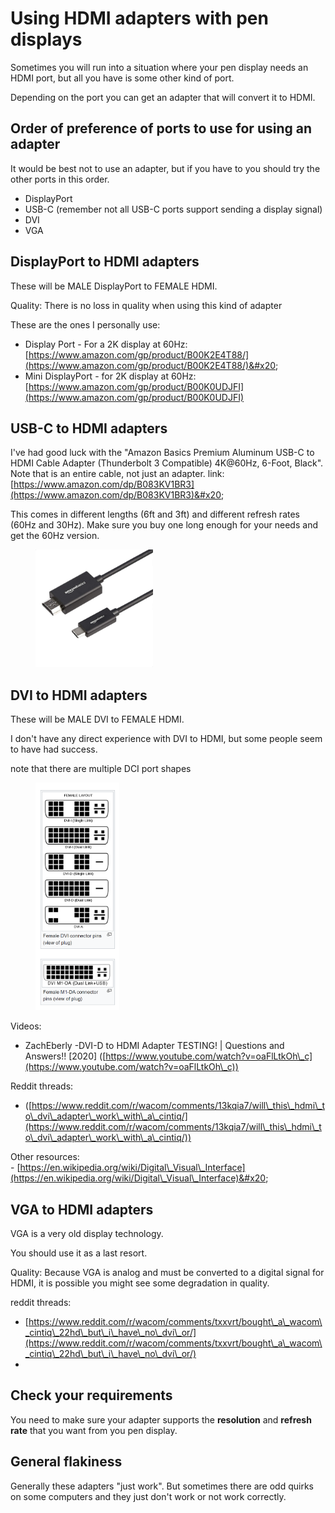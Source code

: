 # Using HDMI adapters with pen displays

Sometimes you will run into a situation where your pen display needs an HDMI port, but all you have is some other kind of port.

Depending on the port you can get an adapter that will convert it to HDMI.

## Order of preference of ports to use for using an adapter

It would be best not to use an adapter, but if you have to you should try the other ports in this order.

* DisplayPort
* USB-C (remember not all USB-C ports support sending a display signal)
* DVI
* VGA

## DisplayPort to HDMI adapters

These will be MALE DisplayPort to FEMALE HDMI.

Quality: There is no loss in quality when using this kind of adapter

These are the ones I personally use:

* Display Port - For a 2K display at 60Hz: [https://www.amazon.com/gp/product/B00K2E4T88/](https://www.amazon.com/gp/product/B00K2E4T88/)&#x20;
* Mini DisplayPort - for 2K display at 60Hz: [https://www.amazon.com/gp/product/B00K0UDJFI](https://www.amazon.com/gp/product/B00K0UDJFI)

## USB-C to HDMI adapters

I've had good luck with the "Amazon Basics Premium Aluminum USB-C to HDMI Cable Adapter (Thunderbolt 3 Compatible) 4K@60Hz, 6-Foot, Black". Note that is an entire cable, not just an adapter. link: [https://www.amazon.com/dp/B083KV1BR3](https://www.amazon.com/dp/B083KV1BR3)&#x20;

This comes in different lengths (6ft and 3ft) and different refresh rates (60Hz and 30Hz). Make sure you buy one long enough for your needs and get the 60Hz version.

<div align="left">

<figure><img src="../../.gitbook/assets/amazon-basics usb-to-hdmi cable (1).jpg" alt="" width="188"><figcaption></figcaption></figure>

</div>

## DVI to HDMI adapters

These will be MALE DVI to FEMALE HDMI.

I don't have any direct experience with DVI to HDMI, but some people seem to have had success.

note that there are multiple DCI port shapes

<figure><img src="../../.gitbook/assets/image (361).png" alt="" width="134"><figcaption></figcaption></figure>

Videos:

* ZachEberly -DVI-D to HDMI Adapter TESTING! | Questions and Answers!! \[2020] ([https://www.youtube.com/watch?v=oaFlLtkOh\_c](https://www.youtube.com/watch?v=oaFlLtkOh\_c))

Reddit threads:

* ([https://www.reddit.com/r/wacom/comments/13kqia7/will\_this\_hdmi\_to\_dvi\_adapter\_work\_with\_a\_cintiq/](https://www.reddit.com/r/wacom/comments/13kqia7/will\_this\_hdmi\_to\_dvi\_adapter\_work\_with\_a\_cintiq/))

Other resources:\
\- [https://en.wikipedia.org/wiki/Digital\_Visual\_Interface](https://en.wikipedia.org/wiki/Digital\_Visual\_Interface)&#x20;



## VGA to HDMI adapters

VGA is a very old display technology.

You should use it as a last resort.

Quality: Because VGA is analog and must be converted to a digital signal for HDMI, it is possible you might see some degradation in quality.  &#x20;

reddit threads:

* [https://www.reddit.com/r/wacom/comments/txxvrt/bought\_a\_wacom\_cintiq\_22hd\_but\_i\_have\_no\_dvi\_or/](https://www.reddit.com/r/wacom/comments/txxvrt/bought\_a\_wacom\_cintiq\_22hd\_but\_i\_have\_no\_dvi\_or/)
*

## Check your requirements

You need to make sure your adapter supports the **resolution** and **refresh rate** that you want from you pen display.

## General flakiness

Generally these adapters "just work". But sometimes there are odd quirks on some computers and they just don't work or not work correctly.

&#x20;





